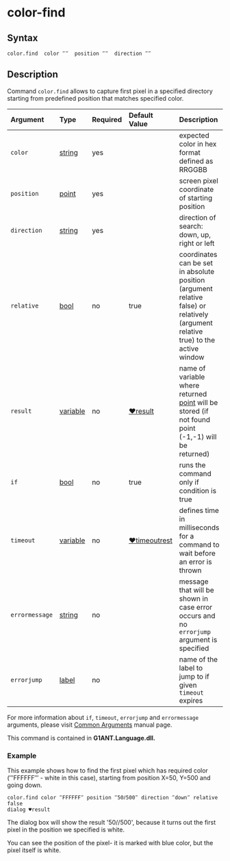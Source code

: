 # color-find

## **Syntax**

```text
color.find  color ‴‴  position ‴‴  direction ‴‴
```

## **Description**

Command `color.find` allows to capture first pixel in a specified directory starting from predefined position that matches specified color.

| Argument | Type | Required | Default Value | Description |
| :--- | :--- | :--- | :--- | :--- |
| `color` | [string](https://github.com/G1ANT-Robot/G1ANT.Manual/blob/master/G1ANT-Language/Structures/string.md) | yes |  | expected color in hex format defined as RRGGBB |
| `position` | [point](https://github.com/G1ANT-Robot/G1ANT.Manual/blob/master/G1ANT-Language/Structures/point.md) | yes |  | screen pixel coordinate of starting position |
| `direction` | [string](https://github.com/G1ANT-Robot/G1ANT.Manual/blob/master/G1ANT-Language/Structures/string.md) | yes |  | direction of search: down, up, right or left |
| `relative` | [bool](https://github.com/G1ANT-Robot/G1ANT.Manual/blob/master/G1ANT-Language/Structures/bool.md) | no | true | coordinates can be set in absolute position \(argument relative false\) or relatively \(argument relative true\) to the active window |
| `result` | [variable](https://github.com/G1ANT-Robot/G1ANT.Manual/blob/master/G1ANT-Language/Special-Characters/variable.md) | no | [♥result](https://github.com/G1ANT-Robot/G1ANT.Manual/blob/master/G1ANT-Language/Common-Arguments.md) | name of variable where returned [point](https://github.com/G1ANT-Robot/G1ANT.Manual/blob/master/G1ANT-Language/Structures/point.md)  will be stored \(if not found point \(-1,-1\) will be returned\) |
| `if` | [bool](https://github.com/G1ANT-Robot/G1ANT.Manual/blob/master/G1ANT-Language/Structures/bool.md) | no | true | runs the command only if condition is true |
| `timeout` | [variable](https://github.com/G1ANT-Robot/G1ANT.Manual/blob/master/G1ANT-Language/Special-Characters/variable.md) | no | [♥timeoutrest](https://github.com/G1ANT-Robot/G1ANT.Manual/blob/master/G1ANT-Language/Variables/Special-Variables.md) | defines time in milliseconds for a command to wait before an error is thrown |
| `errormessage` | [string](https://github.com/G1ANT-Robot/G1ANT.Manual/blob/master/G1ANT-Language/Structures/string.md) | no |  | message that will be shown in case error occurs and no `errorjump` argument is specified |
| `errorjump` | [label](https://github.com/G1ANT-Robot/G1ANT.Manual/blob/master/G1ANT-Language/Structures/label.md) | no |  | name of the label to jump to if given `timeout` expires |

For more information about `if`, `timeout`, `errorjump` and `errormessage` arguments, please visit [Common Arguments](https://github.com/G1ANT-Robot/G1ANT.Manual/blob/master/G1ANT-Language/Common-Arguments.md) manual page.

This command is contained in **G1ANT.Language.dll.**

### **Example**

This example shows how to find the first pixel which has required color \(‴FFFFFF‴ - white in this case\), starting from position X=50, Y=500 and going down.

```text
color.find color ‴FFFFFF‴ position ‴50⫽500‴ direction ‴down‴ relative false 
dialog ♥result
```

The dialog box will show the result '50//500', because it turns out the first pixel in the position we specified is white.

You can see the position of the pixel- it is marked with blue color, but the pixel itself is white.


